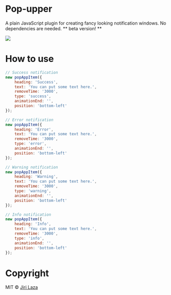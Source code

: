 # Pop-upper

A plain JavaScript plugin for creating fancy looking notification windows. 
No dependencies are needed.
** beta version! **

<img src="https://i.imgur.com/JRUUmTg.png" />

# How to use
```javascript
// Success notification
new popAppItem({
	heading: 'Success',
	text: 'You can put some text here.',
	removeTime: '3000',
	type: 'success',
	animationEnd: '',
	position: 'bottom-left'
});

```

```javascript
// Error notification
new popAppItem({
	heading: 'Error',
	text: 'You can put some text here.',
	removeTime: '3000',
	type: 'error',
	animationEnd: '',
	position: 'bottom-left'
});

```

```javascript
// Warning notification
new popAppItem({
	heading: 'Warning',
	text: 'You can put some text here.',
	removeTime: '3000',
	type: 'warning',
	animationEnd: '',
	position: 'bottom-left'
});

```

```javascript
// Info notification
new popAppItem({
	heading: 'Info',
	text: 'You can put some text here.',
	removeTime: '3000',
	type: 'info',
	animationEnd: '',
	position: 'bottom-left'
});

```

# Copyright

MIT © [Jiri Laza](https://github.com/N4thyra)
